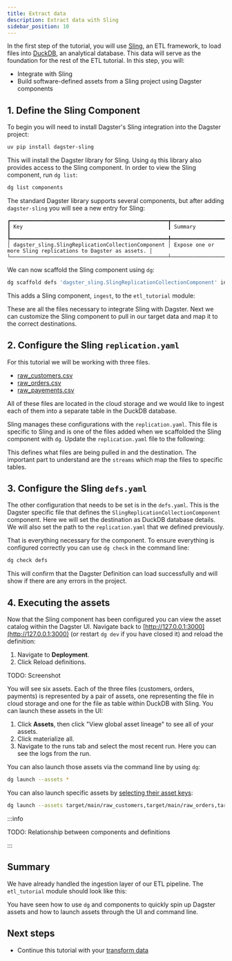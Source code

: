 ```yaml
---
title: Extract data
description: Extract data with Sling
sidebar_position: 10
---
```


In the first step of the tutorial, you will use [Sling](https://slingdata.io/), an ETL framework, to load files into [DuckDB](https://duckdb.org/), an analytical database. This data will serve as the foundation for the rest of the ETL tutorial. In this step, you will:

- Integrate with Sling
- Build software-defined assets from a Sling project using Dagster components
   
## 1. Define the Sling Component

To begin you will need to install Dagster's Sling integration into the Dagster project:

```bash
uv pip install dagster-sling
```

This will install the Dagster library for Sling. Using `dg` this library also provides access to the Sling component. In order to view the Sling component, run `dg list`:

```bash
dg list components
```

The standard Dagster library supports several components, but after adding `dagster-sling` you will see a new entry for Sling:
```
┏━━━━━━━━━━━━━━━━━━━━━━━━━━━━━━━━━━━━━━━━━━━━━━━━━━━┳━━━━━━━━━━━━━━━━━━━━━━━━━━━━━━━━━━━━━━━━━━━━━━━━━━━━━━━━━━━━━┓
┃ Key                                               ┃ Summary                                                     ┃
┡━━━━━━━━━━━━━━━━━━━━━━━━━━━━━━━━━━━━━━━━━━━━━━━━━━━╇━━━━━━━━━━━━━━━━━━━━━━━━━━━━━━━━━━━━━━━━━━━━━━━━━━━━━━━━━━━━━┃
│ dagster_sling.SlingReplicationCollectionComponent │ Expose one or more Sling replications to Dagster as assets. │
└───────────────────────────────────────────────────┴─────────────────────────────────────────────────────────────┘
```

We can now scaffold the Sling component using `dg`:

```bash
dg scaffold defs 'dagster_sling.SlingReplicationCollectionComponent' ingest
```

This adds a Sling component, `ingest`, to the `etl_tutorial` module:

<CliInvocationExample path="docs_snippets/docs_snippets/guides/tutorials/etl_tutorial/tree/sling.txt" />

These are all the files necessary to integrate Sling with Dagster. Next we can customize the Sling component to pull in our target data and map it to the correct destinations.

## 2. Configure the Sling `replication.yaml`

For this tutorial we will be working with three files.

* [raw_customers.csv](https://raw.githubusercontent.com/dbt-labs/jaffle-shop-classic/refs/heads/main/seeds/raw_customers.csv)
* [raw_orders.csv](https://raw.githubusercontent.com/dbt-labs/jaffle-shop-classic/refs/heads/main/seeds/raw_orders.csv)
* [raw_payements.csv](https://raw.githubusercontent.com/dbt-labs/jaffle-shop-classic/refs/heads/main/seeds/raw_payments.csv)

All of these files are located in the cloud storage and we would like to ingest each of them into a separate table in the DuckDB database.

Sling manages these configurations with the `replication.yaml`. This file is specific to Sling and is one of the files added when we scaffolded the Sling component with `dg`. Update the `replication.yaml` file to the following:

<CodeExample
    path="docs_snippets/docs_snippets/guides/tutorials/etl_tutorial/src/etl_tutorial/defs/ingest/replication.yaml"
    language="yaml"
    title="src/etl_tutorial/defs/ingest/replication.yaml"
/>

This defines what files are being pulled in and the destination. The important part to understand are the `streams` which map the files to specific tables.

## 3. Configure the Sling `defs.yaml`

The other configuration that needs to be set is in the `defs.yaml`. This is the Dagster specific file that defines the `SlingReplicationCollectionComponent` component. Here we will set the destination as DuckDB database details. We will also set the path to the `replication.yaml` that we defined previously.

<CodeExample
    path="docs_snippets/docs_snippets/guides/tutorials/etl_tutorial/src/etl_tutorial/defs/ingest/defs.yaml"
    language="yaml"
    title="src/etl_tutorial/defs/ingest/defs.yaml"
/>

That is everything necessary for the component. To ensure everything is configured correctly you can use `dg check` in the command line:

```bash
dg check defs
```

This will confirm that the Dagster Definition can load successfully and will show if there are any errors in the project.

## 4. Executing the assets

Now that the Sling component has been configured you can view the asset catalog within the Dagster UI. Navigate back to [http://127.0.0.1:3000](http://127.0.0.1:3000) (or restart `dg dev` if you have closed it) and reload the definition:

1. Navigate to **Deployment**.
2. Click Reload definitions.

TODO: Screenshot

You will see six assets. Each of the three files (customers, orders, payments) is represented by a pair of assets, one representing the file in cloud storage and one for the file as table within DuckDB with Sling. You can launch these assets in the UI:

1. Click **Assets**, then click "View global asset lineage" to see all of your assets.
2. Click materialize all.
3. Navigate to the runs tab and select the most recent run. Here you can see the logs from the run.

You can also launch those assets via the command line by using `dg`:

```bash
dg launch --assets *
```

You can also launch specific assets by [selecting their asset keys](/guides/build/assets/asset-selection-syntax/):

```bash
dg launch --assets target/main/raw_customers,target/main/raw_orders,target/main/raw_payments
```

:::info

TODO: Relationship between components and definitions

:::

## Summary

We have already handled the ingestion layer of our ETL pipeline. The `etl_tutorial` module should look like this:

<CliInvocationExample path="docs_snippets/docs_snippets/guides/tutorials/etl_tutorial/tree/step-0.txt" />

You have seen how to use `dg` and components to quickly spin up Dagster assets and how to launch assets through the UI and command line.

## Next steps

- Continue this tutorial with your [transform data](/etl-pipeline-tutorial/transform-data)
